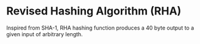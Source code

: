 # Revised Hashing Algorithm (RHA)
Inspired from SHA-1, RHA hashing function produces a 40 byte output to a given input of arbitrary length.
